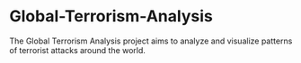 # Global-Terrorism-Analysis
The Global Terrorism Analysis project aims to analyze and visualize patterns of terrorist attacks around the world.
